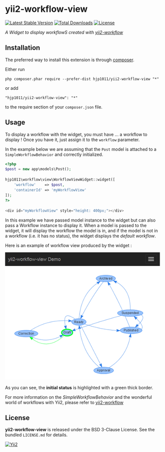 # yii2-workflow-view

[![Latest Stable Version](https://poser.pugx.org/hjp1011/yii2-workflow-view/v/stable)](https://packagist.org/packages/hjp1011/yii2-workflow-view)
[![Total Downloads](https://poser.pugx.org/hjp1011/yii2-workflow-view/downloads)](https://packagist.org/packages/hjp1011/yii2-workflow-view)
[![License](https://poser.pugx.org/hjp1011/yii2-workflow/license)](https://packagist.org/packages/hjp1011/yii2-workflow-view)

*A Widget to display workflowS created with [yii2-workflow](https://github.com/hjp1011/yii2-workflow)*

## Installation

The preferred way to install this extension is through [composer](http://getcomposer.org/download/).

Either run

```
php composer.phar require --prefer-dist hjp1011/yii2-workflow-view "*"
```

or add

```
"hjp1011/yii2-workflow-view": "*"
```

to the require section of your `composer.json` file.

## Usage

To display a workflow with the widget, you must have ... a workflow to display ! Once you have
it, just assign it to the `workflow` parameter.

In the example below we are assuming that the `Post` model is attached to a `SimpleWorkflowBehavior` and correctly
initialized.

```php
<?php
$post = new app\models\Post();

hjp1011\workflow\view\WorkflowViewWidget::widget([
	'workflow'    => $post,
	'containerId' => 'myWorkflowView'
]);
?>

<div id="myWorkflowView" style="height: 400px;"></div>
```
In this example we have passed model instance to the widget but can also pass a Workflow instance to display it.
When a model is passed to the widget, it will display the workflow the model is in, and if the model is not in a workflow (i.e. it
has no status), the widget displays the *default workflow*.

Here is an example of workflow view produced by the widget :

<img src="screenshot.png" alt="workflow view"/>

As you can see, the **initial status** is highlighted with a green thick border.

For more information on the *SimpleWorkflowBehavior* and the wonderful world of workflows with Yii2, 
please refer to [yii2-workflow](https://github.com/hjp1011/yii2-workflow)


License
-------

**yii2-workflow-view** is released under the BSD 3-Clause License. See the bundled `LICENSE.md` for details.

[![Yii2](https://img.shields.io/badge/Powered_by-Yii_Framework-green.svg?style=flat)](http://www.yiiframework.com/)


